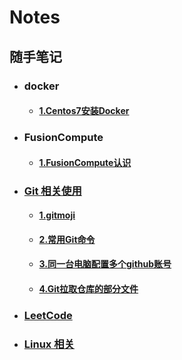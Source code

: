 # Notes
## 随手笔记
- ### docker
    - #### [1.Centos7安装Docker](docker/Centos7安装Docker.md)
- ### FusionCompute
    - #### [1.FusionCompute认识](FusionCompute/FusionCompute认识.md)


- ### [Git 相关使用](Git/README.md)
    - #### [1.gitmoji](Git/gitmoji.md)

    - #### [2.常用Git命令](Git/常用Git命令.md)
    - #### [3.同一台电脑配置多个github账号](Git/同一台电脑配置多个github账号.md)

    - #### [4.Git拉取仓库的部分文件](Git/Git拉取仓库的部分文件.md)


    
- ### [LeetCode](LeetCode/README.md)

- ### [Linux 相关](Linux/README.md)